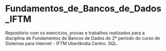 # Fundamentos_de_Bancos_de_Dados_IFTM
Repositório com os exercícios, provas e trabalhos realizados para a disciplina de Fundamentos de Bancos de Dados do 2º período do curso de Sistemas para Internet - IFTM Uberlândia Centro. SQL.
